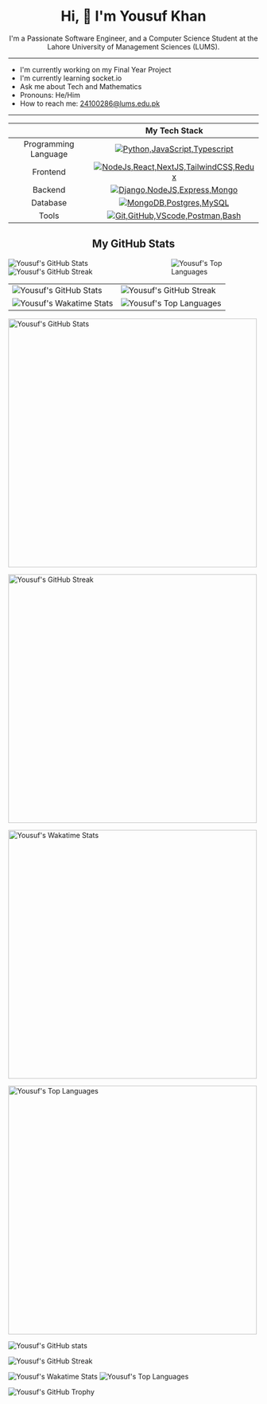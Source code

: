 <div
  align="center"
>

# Hi, 👋 I'm Yousuf Khan
I'm a Passionate Software Engineer, and a Computer Science Student at the Lahore University of Management Sciences (LUMS).
</div>
<hr>

- I'm currently working on my Final Year Project
- I'm currently learning socket.io
- Ask me about Tech and Mathematics
- Pronouns: He/Him
- How to reach me: [24100286@lums.edu.pk](mailto:24100286@lums.edu.pk) 
<hr>

<div align=center>

||My Tech Stack|
|:-:|:-:|
|Programming Language | [![Python,JavaScript,Typescript](https://skillicons.dev/icons?i=python,js,ts)](https://skillicons.dev)|
|Frontend | [![NodeJs,React,NextJS,TailwindCSS,Redux](https://skillicons.dev/icons?i=nodejs,react,nextjs,tailwindcss,redux)](https://skillicons.dev)|
|Backend | [![Django,NodeJS,Express,Mongo](https://skillicons.dev/icons?i=django,nodejs,expressjs,mongo)](https://skillicons.dev)|
|Database | [![MongoDB,Postgres,MySQL](https://skillicons.dev/icons?i=mongodb,postgres,mysql)](https://skillicons.dev)|
|Tools | [![Git,GitHub,VScode,Postman,Bash](https://skillicons.dev/icons?i=git,github,vscode,postman,bash)](https://skillicons.dev)|

## My GitHub Stats
</div>

<div
  style="display: flex; justify-content: space-evely;"
>
  <div>
    <img
      src="https://github-readme-stats.vercel.app/api?username=Yousuf24100286&show_icons=true&theme=radical&count_private=true"
      alt="Yousuf's GitHub Stats"
    />
    <img
      src="https://github-readme-streak-stats.herokuapp.com/?user=Yousuf24100286&theme=radical"
      alt="Yousuf's GitHub Streak"
    />
  </div>
  <img
    src="https://github-readme-stats.vercel.app/api/top-langs/?username=Yousuf24100286&theme=radical"
    alt="Yousuf's Top Languages" 
  />

</div>



<table>
  <tr>
    <td>
      <img
        src="https://github-readme-stats.vercel.app/api?username=Yousuf24100286&show_icons=true&theme=radical&count_private=true&width=100%"
        alt="Yousuf's GitHub Stats"
      />
    </td>
    <td>
      <img
        src="https://github-readme-streak-stats.herokuapp.com/?user=Yousuf24100286&theme=radical&width=100%"
        alt="Yousuf's GitHub Streak"
      />
    </td>
  </tr>
  <tr>
    <td>
      <img
        src="https://github-readme-stats.vercel.app/api/wakatime?username=Yousuf24100286&theme=radical"
        alt="Yousuf's Wakatime Stats"
      />
    </td>
    <td>
      <img
        src="https://github-readme-stats.vercel.app/api/top-langs/?username=Yousuf24100286&theme=radical&layout=compact"
        alt="Yousuf's Top Languages"
      />
    </td>
  </tr>
</table>

<img
  src="https://github-readme-stats.vercel.app/api?username=Yousuf24100286&show_icons=true&theme=radical&count_private=true&width=100%"
  alt="Yousuf's GitHub Stats"
  width="500px"
  height="auto"
/>

<img
  src="https://github-readme-streak-stats.herokuapp.com/?user=Yousuf24100286&theme=radical&width=100%"
  alt="Yousuf's GitHub Streak"
  width="500px"
  height="auto"
/>

<img
  src="https://github-readme-stats.vercel.app/api/wakatime?username=Yousuf24100286&theme=radical"
  alt="Yousuf's Wakatime Stats"
  width="500px"
  height="auto"
/>

<img
  src="https://github-readme-stats.vercel.app/api/top-langs/?username=Yousuf24100286&theme=radical&layout=compact"
  alt="Yousuf's Top Languages"
  width="500px"
/>


![Yousuf's GitHub stats](https://github-readme-stats.vercel.app/api?username=Yousuf24100286&show_icons=true&theme=radical&count_private=true&width=100%)

![Yousuf's GitHub Streak](https://github-readme-streak-stats.herokuapp.com/?user=Yousuf24100286&theme=radical&width=100%)

![Yousuf's Wakatime Stats](https://github-readme-stats.vercel.app/api/wakatime?username=Yousuf24100286&theme=radical)
![Yousuf's Top Languages](https://github-readme-stats.vercel.app/api/top-langs/?username=Yousuf24100286&theme=radical) 

![Yousuf's GitHub Trophy](https://github-profile-trophy.vercel.app/?username=Yousuf24100286&column=4&theme=radical&no-frame=true&no-bg=true&margin-w=15&margin-h=15)


<!-- ![Yousuf's GitHub Activity Graph](https://activity-graph.herokuapp.com/graph?username=Yousuf24100286&theme=react-dark) -->


</div>


<!-- <h2
  style="
    font-size: 2rem; 
    font-weight: 700; 
    color: #ffffff; 
    align-items: center; 
    justify-content: center; 
    display: flex; 
    font-family: 'Inter', sans-serif;"
>My Tech Stack</h2> -->

<!--
**Yousuf24100286/Yousuf24100286** is a ✨ _special_ ✨ repository because its `README.md` (this file) appears on your GitHub profile.

Here are some ideas to get you started:

- 🔭 I’m currently working on ...
- 🌱 I’m currently learning ...
- 👯 I’m looking to collaborate on ...
- 🤔 I’m looking for help with ...
- 💬 Ask me about ...
- 📫 How to reach me: ...
- 😄 Pronouns: ...
- ⚡ Fun fact: ...
-->
